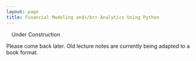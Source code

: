 ```yaml
---
layout: page
title: Financial Modeling and</br> Analytics Using Python
---
```


<i class="fas fa-pencil-ruler fa-1x"></i>&emsp;Under Construction&emsp;<i class="fas fa-hard-hat fa-1x"></i>

Please come back later.  Old lecture notes are currently being adapted to a book format.
